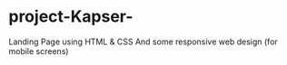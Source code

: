 # project-Kapser-
Landing Page using HTML &amp; CSS And some responsive web design (for mobile screens)

